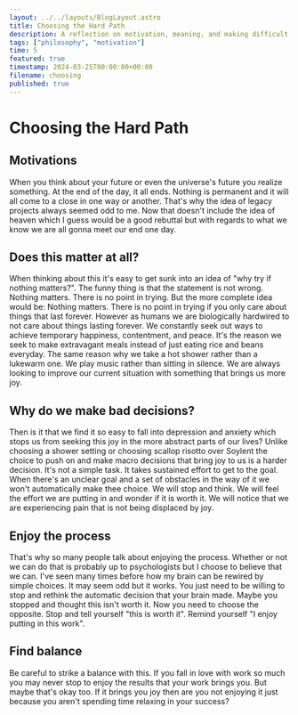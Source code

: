 ```yaml
---
layout: ../../layouts/BlogLayout.astro
title: Choosing the Hard Path
description: A reflection on motivation, meaning, and making difficult choices in life
tags: ["philosophy", "motivation"]
time: 5
featured: true
timestamp: 2024-03-25T00:00:00+00:00
filename: choosing
published: true
---
```


# Choosing the Hard Path

## Motivations

When you think about your future or even the universe's future you realize something. At the end of the day, it all ends. Nothing is permanent and it will all come to a close in one way or another. That's why the idea of legacy projects always seemed odd to me. Now that doesn't include the idea of heaven which I guess would be a good rebuttal but with regards to what we know we are all gonna meet our end one day.

## Does this matter at all?

When thinking about this it's easy to get sunk into an idea of "why try if nothing matters?". The funny thing is that the statement is not wrong. Nothing matters. There is no point in trying. But the more complete idea would be: Nothing matters. There is no point in trying if you only care about things that last forever. However as humans we are biologically hardwired to not care about things lasting forever. We constantly seek out ways to achieve temporary happiness, contentment, and peace. It's the reason we seek to make extravagant meals instead of just eating rice and beans everyday. The same reason why we take a hot shower rather than a lukewarm one. We play music rather than sitting in silence. We are always looking to improve our current situation with something that brings us more joy.

## Why do we make bad decisions?

Then is it that we find it so easy to fall into depression and anxiety which stops us from seeking this joy in the more abstract parts of our lives? Unlike choosing a shower setting or choosing scallop risotto over Soylent the choice to push on and make macro decisions that bring joy to us is a harder decision. It's not a simple task. It takes sustained effort to get to the goal. When there's an unclear goal and a set of obstacles in the way of it we won't automatically make thee choice. We will stop and think. We will feel the effort we are putting in and wonder if it is worth it. We will notice that we are experiencing pain that is not being displaced by joy.

## Enjoy the process

That's why so many people talk about enjoying the process. Whether or not we can do that is probably up to psychologists but I choose to believe that we can. I've seen many times before how my brain can be rewired by simple choices. It may seem odd but it works. You just need to be willing to stop and rethink the automatic decision that your brain made. Maybe you stopped and thought this isn't worth it. Now you need to choose the opposite. Stop and tell yourself "this is worth it". Remind yourself "I enjoy putting in this work".

## Find balance

Be careful to strike a balance with this. If you fall in love with work so much you may never stop to enjoy the results that your work brings you. But maybe that's okay too. If it brings you joy then are you not enjoying it just because you aren't spending time relaxing in your success?
